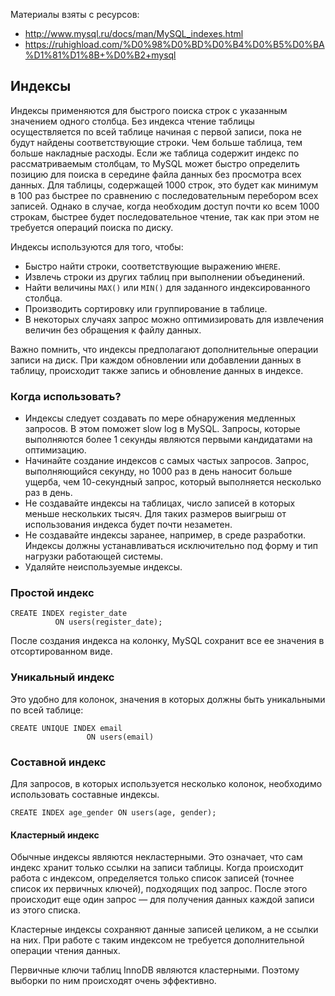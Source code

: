 Материалы взяты с ресурсов:

* http://www.mysql.ru/docs/man/MySQL_indexes.html
* https://ruhighload.com/%D0%98%D0%BD%D0%B4%D0%B5%D0%BA%D1%81%D1%8B+%D0%B2+mysql

## Индексы
Индексы применяются для быстрого поиска строк с указанным значением одного столбца. Без индекса чтение таблицы
осуществляется по всей таблице начиная с первой записи, пока не будут найдены соответствующие строки. Чем больше таблица,
тем больше накладные расходы. Если же таблица содержит индекс по рассматриваемым столбцам, то MySQL может быстро
определить позицию для поиска в середине файла данных без просмотра всех данных. Для таблицы, содержащей 1000 строк, это
будет как минимум в 100 раз быстрее по сравнению с последовательным перебором всех записей. Однако в случае, когда
необходим доступ почти ко всем 1000 строкам, быстрее будет последовательное чтение, так как при этом не требуется
операций поиска по диску.

Индексы используются для того, чтобы:

* Быстро найти строки, соответствующие выражению `WHERE`.
* Извлечь строки из других таблиц при выполнении объединений.
* Найти величины `MAX()` или `MIN()` для заданного индексированного столбца.
* Производить сортировку или группирование в таблице.
* В некоторых случаях запрос можно оптимизировать для извлечения величин без обращения к файлу данных.

Важно помнить, что индексы предполагают дополнительные операции записи на диск. При каждом обновлении или добавлении
данных в таблицу, происходит также запись и обновление данных в индексе.

### Когда использовать?
* Индексы следует создавать по мере обнаружения медленных запросов. В этом поможет slow log в MySQL. Запросы, которые
выполняются более 1 секунды являются первыми кандидатами на оптимизацию.
* Начинайте создание индексов с самых частых запросов. Запрос, выполняющийся секунду, но 1000 раз в день наносит больше
ущерба, чем 10-секундный запрос, который выполняется несколько раз в день.
* Не создавайте индексы на таблицах, число записей в которых меньше нескольких тысяч. Для таких размеров выигрыш от
использования индекса будет почти незаметен.
* Не создавайте индексы заранее, например, в среде разработки. Индексы должны устанавливаться исключительно под форму и
тип нагрузки работающей системы.
* Удаляйте неиспользуемые индексы.

### Простой индекс
```mysql
CREATE INDEX register_date
          ON users(register_date);
```
После создания индекса на колонку, MySQL сохранит все ее значения в отсортированном виде.

### Уникальный индекс
Это удобно для колонок, значения в которых должны быть уникальными по всей таблице:
```mysql
CREATE UNIQUE INDEX email
                 ON users(email)
```
### Составной индекс
Для запросов, в которых используется несколько колонок, необходимо использовать составные индексы.
```mysql
CREATE INDEX age_gender ON users(age, gender);
```

#### Кластерный индекс
Обычные индексы являются некластерными. Это означает, что сам индекс хранит только ссылки на записи таблицы. Когда
происходит работа с индексом, определяется только список записей (точнее список их первичных ключей), подходящих под
запрос. После этого происходит еще один запрос — для получения данных каждой записи из этого списка.

Кластерные индексы сохраняют данные записей целиком, а не ссылки на них. При работе с таким индексом не требуется
дополнительной операции чтения данных.

Первичные ключи таблиц InnoDB являются кластерными. Поэтому выборки по ним происходят очень эффективно.
